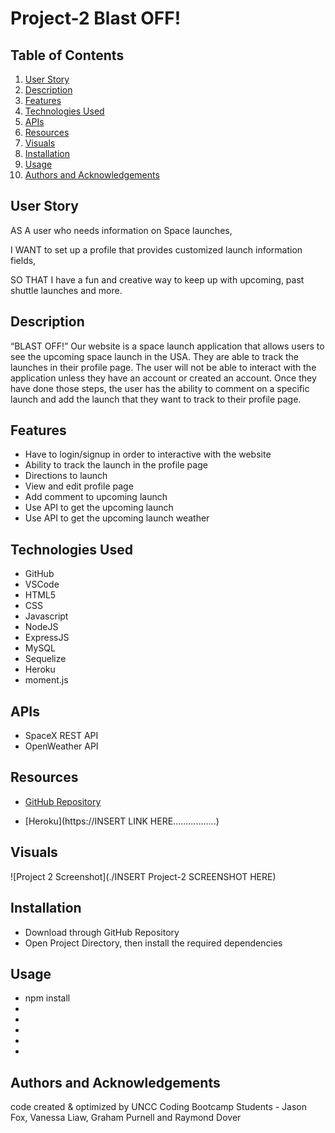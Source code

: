 # Project-2 Blast OFF!

## Table of Contents

1. [User Story](#user-story)
2. [Description](#description)
3. [Features](#features)
4. [Technologies Used](#technologies-used)
5. [APIs](#apis)
6. [Resources](#resources)
7. [Visuals](#visuals)
8. [Installation](#installation)
9. [Usage](#usage)
10. [Authors and Acknowledgements](#authors-and-acknowledgements)


## User Story
AS A user who needs information on Space launches,

I WANT to set up a profile that provides customized launch information fields,

SO THAT I have a fun and creative way to keep up with upcoming, past shuttle launches and more.

## Description

“BLAST OFF!” Our website is a space launch application that allows users to see the upcoming space launch in the USA. They are able to track the launches in their profile page. The user will not be able to interact with the application unless they have an account or created an account. Once they have done those steps, the user has the ability to comment on a specific launch and add the launch that they want to track to their profile page. 

## Features
- Have to login/signup in order to interactive with the website
- Ability to track the launch in the profile page
- Directions to launch
- View and edit profile page
- Add comment to upcoming launch
- Use API to get the upcoming launch
- Use API to get the upcoming launch weather

## Technologies Used
- GitHub
- VSCode
- HTML5
- CSS
- Javascript
- NodeJS
- ExpressJS
- MySQL
- Sequelize
- Heroku
- moment.js

## APIs
- SpaceX REST API
- OpenWeather API

## Resources

* [GitHub Repository](https://github.com/JtheFox/project-2)

* [Heroku](https://INSERT LINK HERE.................)

## Visuals

![Project 2 Screenshot](./INSERT Project-2 SCREENSHOT HERE)

## Installation
- Download through GitHub Repository
- Open Project Directory, then install the required dependencies

## Usage
- npm install 
- 
- 
- 
- 
- 

## Authors and Acknowledgements

code created & optimized by UNCC Coding Bootcamp Students - Jason Fox, Vanessa Liaw, Graham Purnell and Raymond Dover